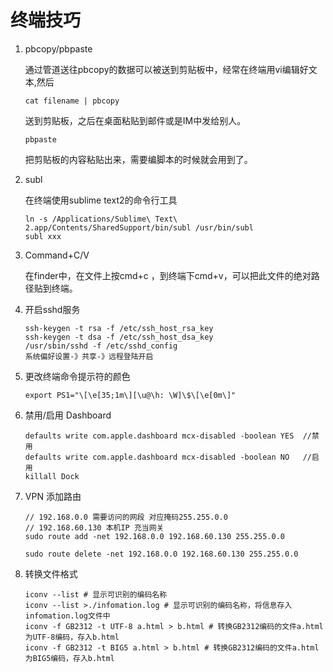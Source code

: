 终端技巧
===========

1. 	pbcopy/pbpaste

	通过管道送往pbcopy的数据可以被送到剪贴板中，经常在终端用vi编辑好文本,然后

		cat filename | pbcopy 
	送到剪贴板，之后在桌面粘贴到邮件或是IM中发给别人。
	
		pbpaste
	把剪贴板的内容粘贴出来，需要编脚本的时候就会用到了。

2. 	subl

	在终端使用sublime text2的命令行工具

		ln -s /Applications/Sublime\ Text\ 2.app/Contents/SharedSupport/bin/subl /usr/bin/subl
		subl xxx

3.  Command+C/V

	在finder中，在文件上按cmd+c ，到终端下cmd+v，可以把此文件的绝对路径贴到终端。
	
4.  开启sshd服务

		ssh-keygen -t rsa -f /etc/ssh_host_rsa_key
		ssh-keygen -t dsa -f /etc/ssh_host_dsa_key
		/usr/sbin/sshd -f /etc/sshd_config
		系统偏好设置-》共享-》远程登陆开启

5.  更改终端命令提示符的颜色

		export PS1="\[\e[35;1m\][\u@\h: \W]\$\[\e[0m\]"

6.  禁用/启用 Dashboard

		defaults write com.apple.dashboard mcx-disabled -boolean YES  //禁用
		defaults write com.apple.dashboard mcx-disabled -boolean NO   //启用
		killall Dock

7.  VPN 添加路由

		// 192.168.0.0 需要访问的网段 对应掩码255.255.0.0
		// 192.168.60.130 本机IP 充当网关
		sudo route add -net 192.168.0.0 192.168.60.130 255.255.0.0

		sudo route delete -net 192.168.0.0 192.168.60.130 255.255.0.0

8.  转换文件格式

		iconv --list # 显示可识别的编码名称
		iconv --list >./infomation.log # 显示可识别的编码名称，将信息存入infomation.log文件中
		iconv -f GB2312 -t UTF-8 a.html > b.html # 转换GB2312编码的文件a.html为UTF-8编码，存入b.html
		iconv -f GB2312 -t BIG5 a.html > b.html # 转换GB2312编码的文件a.html为BIG5编码，存入b.html


